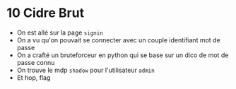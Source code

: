 # 10 Cidre Brut

- On est allé sur la page `signin`
- On a vu qu'on pouvait se connecter avec un couple identifiant mot de passe
- On a crafté un bruteforceur en python qui se base sur un dico de mot de passe connu
- On trouve le mdp `shadow` pour l'utilisateur `admin`
- Et hop, flag